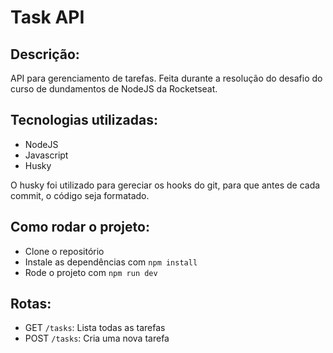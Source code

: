 # Task API

## Descrição:

API para gerenciamento de tarefas.
Feita durante a resolução do desafio do curso de dundamentos de NodeJS da Rocketseat.

## Tecnologias utilizadas:

- NodeJS
- Javascript
- Husky

O husky foi utilizado para gereciar os hooks do git, para que antes de cada commit, o código seja formatado.

## Como rodar o projeto:

- Clone o repositório
- Instale as dependências com `npm install`
- Rode o projeto com `npm run dev`

## Rotas:

- GET `/tasks`: Lista todas as tarefas
- POST `/tasks`: Cria uma nova tarefa